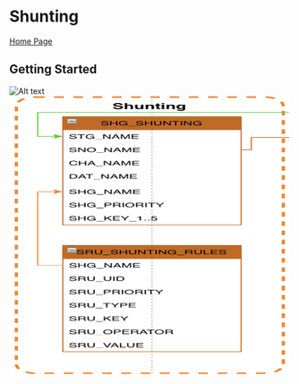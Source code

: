 # Shunting #

[Home Page](../README.md)

## Getting Started ##

![Alt text](FCT--Framework--DataModel--Shunting.png|width=100px)
<img src="FCT--Framework--DataModel--Shunting.png" width="500" height="500">
